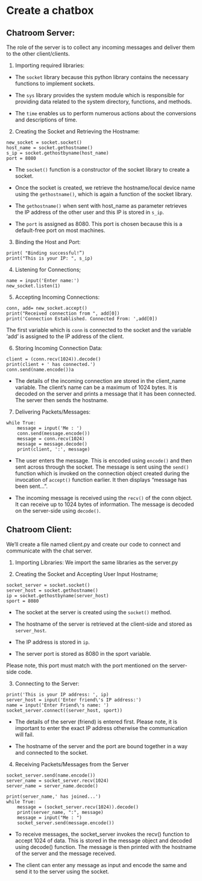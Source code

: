 # Create a chatbox

## Chatroom Server:
The role of the server is to collect any incoming messages and deliver them to the other client/clients.

1) Importing required libraries: 
- The ```socket``` library because this python library contains the necessary functions to implement sockets. 

- The ```sys``` library provides the system module which is responsible for providing data related to the system directory, functions, and methods.

- The ```time``` enables us to perform numerous actions about the conversions and descriptions of time.

2) Creating the Socket and Retrieving the Hostname:
```
new_socket = socket.socket()
host_name = socket.gethostname()
s_ip = socket.gethostbyname(host_name)
port = 8080
```
- The ```socket()``` function is a constructor of the socket library to create a socket.

- Once the socket is created, we retrieve the hostname/local device name using the ```gethostname()```, which is again a function of the socket library.

- The ```gethostname()``` when sent with host_name as parameter retrieves the IP address of the other user and this IP is stored in ```s_ip```.

- The ```port``` is assigned as 8080. This port is chosen because this is a default-free port on most machines.

3) Binding the Host and Port:
```new_socket.bind((host_name, port))
print( "Binding successful!”)
print("This is your IP: ", s_ip)
```
4) Listening for Connections;
```
name = input('Enter name:')
new_socket.listen(1)
```
5)  Accepting Incoming Connections:
```
conn, add= new_socket.accept()
print("Received connection from ", add[0])
print('Connection Established. Connected From: ',add[0])
```
The first variable which is ```conn``` is connected to the socket and the variable ‘add’ is assigned to the IP address of the client.

6) Storing Incoming Connection Data:
```
client = (conn.recv(1024)).decode()
print(client + ' has connected.')
conn.send(name.encode())a
```
- The details of the incoming connection are stored in the client_name variable. The client’s name can be a maximum of 1024 bytes. It is decoded on the server and prints a message that it has been connected. The server then sends the hostname.

7) Delivering Packets/Messages:
```
while True:
    message = input('Me : ')
    conn.send(message.encode())
    message = conn.recv(1024)
    message = message.decode()
    print(client, ':', message)
 ```

- The user enters the message. This is encoded using ```encode()``` and then sent across through the socket. The message is sent using the ```send()``` function which is invoked on the connection object created during the invocation of ```accept()``` function earlier. It then displays “message has been sent…”. 

- The incoming message is received using the ```recv()``` of the conn object. It can receive up to 1024 bytes of information. The message is decoded on the server-side using ```decode()```.

## Chatroom Client:

We’ll create a file named client.py and create our code to connect and communicate with the chat server.

1. Importing Libraries: We import the same libraries as the server.py

2. Creating the Socket and Accepting User Input Hostname;

```
socket_server = socket.socket()
server_host = socket.gethostname()
ip = socket.gethostbyname(server_host)
sport = 8080
```

- The socket at the server is created using the ```socket()``` method.

- The hostname of the server is retrieved at the client-side and stored as ```server_host```.

- The IP address is stored in ```ip```.

- The server port is stored as 8080 in the sport variable.

Please note, this port must match with the port mentioned on the server-side code.

3. Connecting to the Server:

```
print('This is your IP address: ', ip)
server_host = input('Enter friend\'s IP address:')
name = input('Enter Friend\'s name: ')
socket_server.connect((server_host, sport))
```

- The details of the server (friend) is entered first. Please note, it is important to enter the exact IP address otherwise the communication will fail.

- The hostname of the server and the port are bound together in a way and connected to the socket. 

4. Receiving Packets/Messages from the Server

```
socket_server.send(name.encode())
server_name = socket_server.recv(1024)
server_name = server_name.decode()
 
print(server_name,' has joined...')
while True:
    message = (socket_server.recv(1024)).decode()
    print(server_name, ":", message)
    message = input("Me : ")
    socket_server.send(message.encode())  
 ```
 
- To receive messages, the socket_server invokes the recv() function to accept 1024 of data. This is stored in the message object and decoded using decode() function. The message is then printed with the hostname of the server and the message received. 

- The client can enter any message as input and encode the same and send it to the server using the socket.



